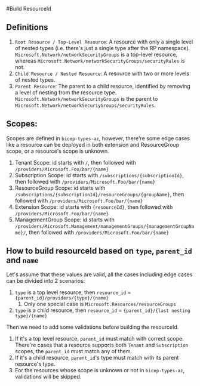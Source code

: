 #Build ResourceId

## Definitions
1. `Root Resource / Top-Level Resource`: A resource with only a single level of nested types (i.e. there's just a single type after the RP namespace). `Microsoft.Network/networkSecurityGroups` is a top-level resource, whereas `Microsoft.Network/networkSecurityGroups/securityRules` is not.
2. `Child Resource / Nested Resource`: A resource with two or more levels of nested types.
3. `Parent Resource`: The parent to a child resource, identified by removing a level of nesting from the resource type. `Microsoft.Network/networkSecurityGroups` is the parent to `Microsoft.Network/networkSecuriyGroups/securityRules`.

## Scopes:
Scopes are defined in `bicep-types-az`, however, there're some edge cases like a resource can be deployed in both extension
and ResourceGroup scope, or a resource's scope is unknown.
1. Tenant Scope: id starts with `/`, then followed with `/providers/Microsoft.Foo/bar/{name}`
2. Subscription Scope: id starts with `/subscriptions/{subscriptionId}`, then followed with `/providers/Microsoft.Foo/bar/{name}`
3. ResourceGroup Scope: id starts with `/subscriptions/{subscriptionId}/resourceGroups/{groupName}`, then followed with `/providers/Microsoft.Foo/bar/{name}`
4. Extension Scope: id starts with `{resourceId}`, then followed with `/providers/Microsoft.Foo/bar/{name}`
5. ManagementGroup Scope: id starts with `/providers/Microsoft.Management/managementGroups/{managementGroupName}/`, then followed with `/providers/Microsoft.Foo/bar/{name}`

## How to build resourceId based on `type`, `parent_id` and `name`
Let's assume that these values are valid, all the cases including edge cases can be divided into 2 scenarios:
1. `type` is a top level resource, then `resource_id` = `{parent_id}/providers/{type}/{name}`
   1. Only one special case is `Microsoft.Resources/resourceGroups`
2. `type` is a child resource, then `resource_id` = `{parent_id}/{last nesting type}/{name}`

Then we need to add some validations before building the resourceId.
1. If it's a top level resource, `parent_id` must match with correct scope. There're cases that a resource supports both 
   `Tenant` and `Subscription` scopes, the `parent_id` must match any of them.
2. If it's a child resource, `parent_id`'s type must match with its parent resource's type.
3. For the resources whose scope is unknown or not in `bicep-types-az`, validations will be skipped.